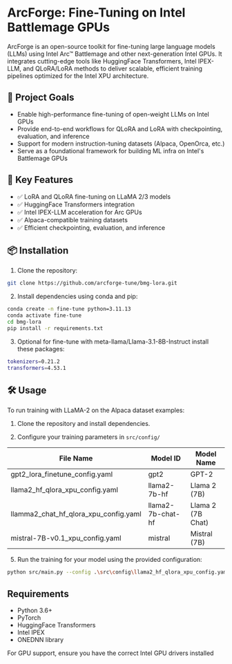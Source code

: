 # ArcForge: Fine-Tuning on Intel Battlemage GPUs

ArcForge is an open-source toolkit for fine-tuning large language models (LLMs) using Intel Arc™ Battlemage and other next-generation Intel GPUs. It integrates cutting-edge tools like HuggingFace Transformers, Intel IPEX-LLM, and QLoRA/LoRA methods to deliver scalable, efficient training pipelines optimized for the Intel XPU architecture.

## 🚀 Project Goals

- Enable high-performance fine-tuning of open-weight LLMs on Intel GPUs
- Provide end-to-end workflows for QLoRA and LoRA with checkpointing, evaluation, and inference
- Support for modern instruction-tuning datasets (Alpaca, OpenOrca, etc.)
- Serve as a foundational framework for building ML infra on Intel's Battlemage GPUs

## 🧩 Key Features

- ✅ LoRA and QLoRA fine-tuning on LLaMA 2/3 models
- ✅ HuggingFace Transformers integration
- ✅ Intel IPEX-LLM acceleration for Arc GPUs
- ✅ Alpaca-compatible training datasets
- ✅ Efficient checkpointing, evaluation, and inference

## 📦 Installation

1. Clone the repository:
```bash
git clone https://github.com/arcforge-tune/bmg-lora.git
```

2. Install dependencies using conda and pip:
```bash
conda create -n fine-tune python=3.11.13
conda activate fine-tune
cd bmg-lora
pip install -r requirements.txt
```

3. Optional for fine-tune with meta-llama/Llama-3.1-8B-Instruct
install these packages:
```bash
tokenizers=0.21.2
transformers=4.53.1
```
## 🛠️ Usage

To run training with LLaMA-2 on the Alpaca dataset examples:

1. Clone the repository and install dependencies.

2. Configure your training parameters in `src/config/`

| File Name                     | Model ID        | Model Name              |
|------------------------------|-----------------|-----------------------|
| gpt2_lora_finetune_config.yaml  | gpt2           | GPT-2                 |
| llama2_hf_qlora_xpu_config.yaml | llama2-7b-hf   | Llama 2 (7B)          |
| llamma2_chat_hf_qlora_xpu_config.yaml | llama2-7b-chat-hf | Llama 2 (7B Chat)     |
| mistral-7B-v0.1_xpu_config.yaml  | mistral         | Mistral (7B)                |

5. Run the training for your model using the provided configuration:
```bash
python src/main.py --config .\src\config\llama2_hf_qlora_xpu_config.yaml
```

## Requirements

- Python 3.6+
- PyTorch
- HuggingFace Transformers
- Intel IPEX
- ONEDNN library

For GPU support, ensure you have the correct Intel GPU drivers installed
